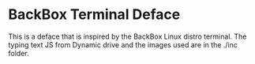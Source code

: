 # BackBox Terminal Deface
This is a deface that is inspired by the BackBox Linux distro terminal. The typing text JS from Dynamic drive and the images used are in the ./inc folder. 
